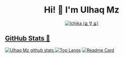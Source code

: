 <h1 align="center">Hi! 👋 I'm Ulhaq Mz</h1>

<p align="center">
  <a href="https://t.me/ultimareall"><img src="http://readme-typing-svg.herokuapp.com?color=1C71FA&center=true&vCenter=true&multiline=false&lines=A+Noob+Coder+From+Indonesia.;Html%2C+Css%2C+Javascript.;Love+Money+and+Life+is+Needed." alt="Ichika (≧ ∇ ≦)">
</p>

## GitHub Stats 🌟

![Ulhaq Mz github stats](https://github-readme-stats.vercel.app/api?username=ulhaqxyz&theme=chartreuse-dark&count_private=true&show_icons=true&cache_seconds=1800)
[![Top Langs](https://github-readme-stats.vercel.app/api/top-langs/?username=ulhaqxyz&theme=chartreuse-dark&layout=compact)](https://github.com/ulhaqxyz/ulhaqxyz)
[![Readme Card](https://github-readme-stats.vercel.app/api/pin/?username=ulhaqxyz&repo=Projek-Ultah&theme=blue-green)](https://github.com/ulhaqxyz/ulhaqxyz)

